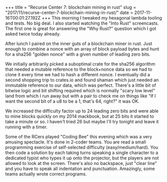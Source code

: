 +++
title = "Recurse Center 7: blockchain mining in rust"
slug = "2017/11/recurse-center-7-blockchain-mining-in-rust/"
date = 2017-11-16T00:01:27.192Z
+++
This morning I tweaked my hexagonal lambda tooling and tests. No big deal. I also started watching the "Into Rust" screencasts. The first one is great for answering the "Why Rust?" question which I got asked twice today already.

After lunch I paired on the inner guts of a blockchain miner in rust. Just enough to combine a nonce with an array of block payload bytes and hunt for a sha256 "golden nonce" with a given number of leading zero bits.

We initially arbitrarily picked a suboptimal crate for the sha256 algorithm that needed a mutable reference to the block+nonce data so we had to clone it every time we had to hash a different nonce. I eventually did a second shopping trip to crates.io and found shaman which just needed an immutable reference to our data, which was perfect. There's a little bit of bitwise logic and bit shifting required which is normally "scary low level" land from which I run away but with a pair to check me on things like "If I want the second bit of a u8 to be a 1, that's 64, right?" it was OK.

We increased the difficulty factor up to 24 leading zero bits and were able to mine blocks quickly on my 2014 mackbook, but at 25 bits it started to take a minute or so. I haven't tried 26 but maybe I'll try tonight and leave it running with a timer.

Some of the RCers played "Coding Bee" this evening which was a very amusing spectacle. It's done in 2-coder teams. You are read a small programming exercise of self-selected difficulty (easy/medium/hard). You then code a solution by each taking turns speaking a single character to a dedicated typist who types it up onto the projector, but the players are not allowed to look at the screen. There's also no backspace, just "clear line" and you have to speak all indentation and punctuation. Amazingly, some teams actually wrote correct programs.
